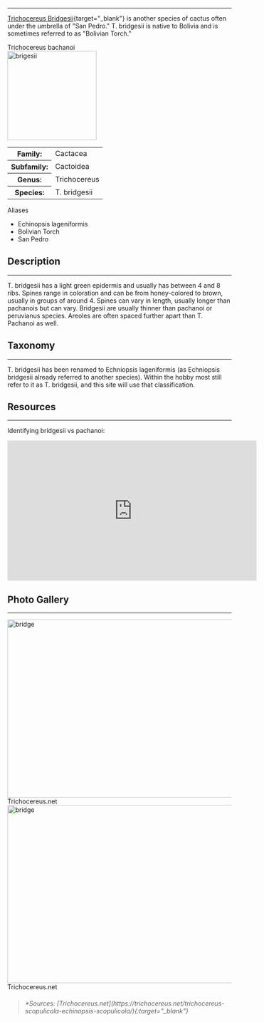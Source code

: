 <hr>

[Trichocereus Bridgesii](https://en.wikipedia.org/wiki/Echinopsis_lageniformis){target="_blank"} is another species of cactus often under the umbrella of "San Pedro." T. bridgesii is native to Bolivia and is sometimes referred to as "Bolivian Torch."

<div class="infobox">
<div class="infobox-title">Trichocereus bachanoi</div>
<div class="infobox-image">
<img src="./bridge.jpg" alt="brigesii" width="200">

</div>
<table class="infobox-table">
<tr>
    <th class="parameter-title">Family: </th>
    <td>Cactacea</td>
</tr>
<tr>
    <th class="parameter-title">Subfamily: </th>
    <td>Cactoidea</td>
</tr>
<tr>
    <th class="parameter-title" >Genus: </th>
    <td>Trichocereus</td>
</tr>
<tr>
    <th class="parameter-title">Species: </th>
    <td>T. bridgesii</td>
</tr>
</table>
<div class="infobox-title">Aliases</div>
<ul class="infobox-table">
    <li class="alias-name">Echinopsis lageniformis</li>
    <li class="alias-name">Bolivian Torch</li>
    <li class="alias-name">San Pedro</li>
</ul>
</div>

## Description
---
T. bridgesii has a light green epidermis and usually has between 4 and 8 ribs. Spines range in coloration and can be from honey-colored to brown, usually in groups of around 4. Spines can vary in length, usually longer than pachanois but can vary. Bridgesii are usually thinner than pachanoi or peruvianus species. Areoles are often spaced further apart than T. Pachanoi as well.

## Taxonomy
---
T. bridgesii has been renamed to Echniopsis lageniformis (as Echniopsis bridgesii already referred to another species). Within the hobby most still refer to it as T. bridgesii, and this site will use that classification.

## Resources
---
Identifying bridgesii vs pachanoi:
<iframe width="560" height="315" src="https://www.youtube.com/embed/R2SaTfjUm_Q?si=KFwJJ5JD9u7I4G5i" title="YouTube video player" frameborder="0" allow="accelerometer; autoplay; clipboard-write; encrypted-media; gyroscope; picture-in-picture; web-share" allowfullscreen></iframe>

## Photo Gallery
---
<div class="gallery-container">
<div class="gallery">
  <a target="_blank" href="./bridge1.jpg">
    <img src="./bridge1.jpg" alt="bridge" width="600" height="400">
  </a>
  <div class="desc">Trichocereus.net</div>
</div>

<div class="gallery">
  <a target="_blank" href="./bridge2.jpg">
    <img src="./bridge2.jpg" alt="bridge" width="600" height="400">
  </a>
  <div class="desc">Trichocereus.net</div>
</div>
</div>

><h6>*Sources: [Trichocereus.net](https://trichocereus.net/trichocereus-scopulicola-echinopsis-scopulicola/){:target="_blank"}</h6>